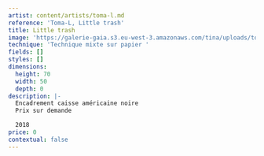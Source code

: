 ```yaml
---
artist: content/artists/toma-l.md
reference: 'Toma-L, Little trash'
title: Little trash
image: 'https://galerie-gaia.s3.eu-west-3.amazonaws.com/tina/uploads/toma-l/Galerie.Gaia.Tomal.Littletrash.jpg'
technique: 'Technique mixte sur papier '
fields: []
styles: []
dimensions:
  height: 70
  width: 50
  depth: 0
description: |-
  Encadrement caisse américaine noire  
  Prix sur demande

  2018
price: 0
contextual: false
---
```


